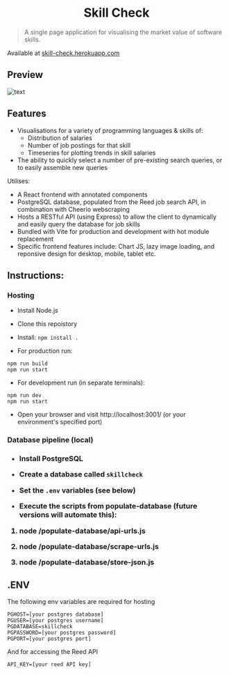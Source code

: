 <h1 align="center">Skill Check</h1>

> A single page application for visualising the market value of software skills.

Available at [skill-check.herokuapp.com](https://skill-check.herokuapp.com/)

<h2>Preview</h2> 

![text](https://i.imgur.com/ROW89Hw.png)

<h2>Features</h2> 

- Visualisations for a variety of programming languages & skills of:
  * Distribution of salaries
  * Number of job postings for that skill
  * Timeseries for plotting trends in skill salaries
- The ability to quickly select a number of pre-existing search queries, or to easily assemble new queries

Utilises: 

- A React frontend with annotated components
- PostgreSQL database, populated from the Reed job search API, in combination with Cheerio webscraping
- Hosts a RESTful API (using Express) to allow the client to dynamically and easily query the database for job skills
- Bundled with Vite for production and development with hot module replacement
- Specific frontend features include: Chart JS, lazy image loading, and reponsive design for desktop, mobile, tablet etc.

<h2></h2>

<h2>Instructions:</h2> 

<h3>Hosting</h3>

* Install Node.js

* Clone this repoistory 

* Install: `npm install .`

* For production run:

```
npm run build
npm run start
```

* For development run (in separate terminals):

```
npm run dev
npm run start
```

* Open your browser and visit http://localhost:3001/ (or your environment's specified port)

<h3>Database pipeline (local)<h3/>

* Install PostgreSQL

* Create a database called `skillcheck`

* Set the `.env` variables (see below)

* Execute the scripts from populate-database (future versions will automate this):

1. node /populate-database/api-urls.js

2. node /populate-database/scrape-urls.js

3. node /populate-database/store-json.js


<h2>.ENV</h2>

The following env variables are required for hosting

```
PGHOST=[your postgres database]
PGUSER=[your postgres username]
PGDATABASE=skillcheck
PGPASSWORD=[your postgres password]
PGPORT=[your postgres port]
```

And for accessing the Reed API

`API_KEY=[your reed API key]`